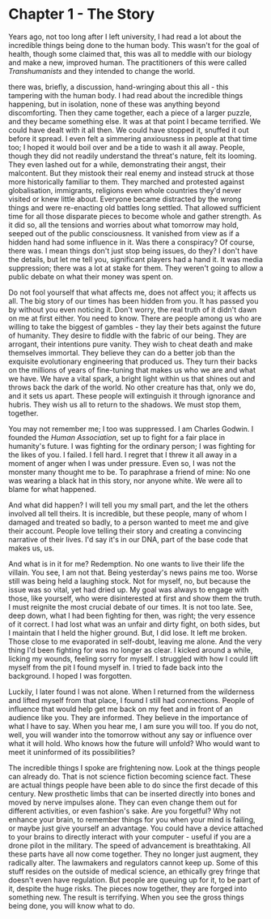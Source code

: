 
# Chapter 1 - The Story

Years ago, not too long after I left university, I had read a lot about the incredible things being done to the human body. This wasn't for the goal of health, though some claimed that, this was all to meddle with our biology and make a new, improved human. The practitioners of this were called *Transhumanists* and they intended to change the world.
 
there was, briefly, a discussion, hand-wringing about this all - this tampering with the human body. I had read about the incredible things happening, but in isolation, none of these was anything beyond discomforting. Then they came together, each a piece of a larger puzzle, and they became something else. It was at that point I became terrified. We could have dealt with it all then. We could have stopped it, snuffed it out before it spread. I even felt a simmering anxiousness in people at that time too; I hoped it would boil over and be a tide to wash it all away. People, though they did not readily understand the threat's nature, felt its looming. They even lashed out for a while, demonstrating their angst, their malcontent. But they mistook their real enemy and instead struck at those more historically familiar to them. They marched and protested against globalisation, immigrants, religions even whole countries they'd never visited or knew little about. Everyone became distracted by the wrong things and were re-enacting old battles long settled. That allowed sufficient time for all those disparate pieces to become whole and gather strength. As it did so, all the tensions and worries about what tomorrow may hold, seeped out of the public consciousness. It vanished from view as if a hidden hand had some influence in it. Was there a conspiracy? Of course, there was. I mean things don't just stop being issues, do they? I don't have the details, but let me tell you, significant players had a hand it. It was media suppression; there was a lot at stake for them. They weren't going to allow a public debate on what their money was spent on.

Do not fool yourself that what affects me, does not affect you; it affects us all. The big story of our times has been hidden from you. It has passed you by without you even noticing it. Don't worry, the real truth of it didn't dawn on me at first either. You need to know. There are people among us who are willing to take the biggest of gambles - they lay their bets against the future of humanity. They desire to fiddle with the fabric of our being. They are arrogant, their intentions pure vanity. They wish to cheat death and make themselves immortal. They believe they can do a better job than the exquisite evolutionary engineering that produced us. They turn their backs on the millions of years of fine-tuning that makes us who we are and what we have. We have a vital spark, a bright light within us that shines out and throws back the dark of the world. No other creature has that, only we do, and it sets us apart. These people will extinguish it through ignorance and hubris. They wish us all to return to the shadows. We must stop them, together.


You may not remember me; I too was suppressed. I am Charles Godwin. I founded the *Human Association*, set up to fight for a fair place in humanity's future. I was fighting for the ordinary person; I was fighting for the likes of you. I failed. I fell hard. I regret that I threw it all away in a moment of anger when I was under pressure. Even so, I was not the monster many thought me to be. To paraphrase a friend of mine: No one was wearing a black hat in this story, nor anyone white. We were all to blame for what happened. 

And what did happen? I will tell you my small part, and the let the others involved all tell theirs. It is incredible, but these people, many of whom I damaged and treated so badly, to a person wanted to meet me and give their account. People love telling their story and creating a convincing narrative of their lives. I'd say it's in our DNA, part of the base code that makes us, us.

And what is in it for me? Redemption. No one wants to live their life the villain. You see, I am not that. Being yesterday's news pains me too. Worse still was being held a laughing stock. Not for myself, no, but because the issue was so vital, yet had dried up. My goal was always to engage with those, like yourself, who were disinterested at first and show them the truth. I must reignite the most crucial debate of our times. It is not too late. See, deep down, what I had been fighting for then, was right; the very essence of it correct. I had lost what was an unfair and dirty fight, on both sides, but I maintain that I held the higher ground. But, I did lose. It left me broken. Those close to me evaporated in self-doubt, leaving me alone. And the very thing I'd been fighting for was no longer as clear. I kicked around a while, licking my wounds, feeling sorry for myself. I struggled with how I could lift myself from the pit I found myself in. I tried to fade back into the background. I hoped I was forgotten.

Luckily, I later found I was not alone. When I returned from the wilderness and lifted myself from that place, I found I still had connections. People of influence that would help get me back on my feet and in front of an audience like you. They are informed. They believe in the importance of what I have to say. When you hear me, I am sure you will too. If you do not, well, you will wander into the tomorrow without any say or influence over what it will hold. Who knows how the future will unfold? Who would want to meet it uninformed of its possibilities? 

The incredible things I spoke are frightening now. Look at the things people can already do. That is not science fiction becoming science fact. These are actual things people have been able to do since the first decade of this century. New prosthetic limbs that can be inserted directly into bones and moved by nerve impulses alone. They can even change them out for different activities, or even fashion's sake. Are you forgetful? Why not enhance your brain, to remember things for you when your mind is failing, or maybe just give yourself an advantage. You could have a device attached to your brains to directly interact with your computer - useful if you are a drone pilot in the military. The speed of advancement is breathtaking. All these parts have all now come together. They no longer just augment, they radically alter. The lawmakers and regulators cannot keep up. Some of this stuff resides on the outside of medical science, an ethically grey fringe that doesn't even have regulation. But people are queuing up for it, to be part of it, despite the huge risks.  The pieces now together, they are forged into something new. The result is terrifying. When you see the gross things being done, you will know what to do.
 

